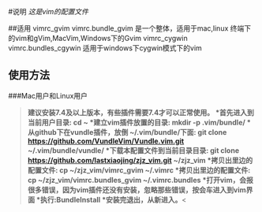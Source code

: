 #说明
*这是vim的配置文件*

##适用
vimrc_gvim vimrc.bundle_gvim 是一个整体，适用于mac,linux 终端下的vim和gVim,MacVim,Windows下的Gvim
vimrc_cygwin vimrc.bundles_cgywin 适用于windows下cygwin模式下的vim

## 使用方法
###Mac用户和Linux用户
>**建议安装7.4及以上版本，有些插件需要7.4才可以正常使用。
*首先进入到当前用户目录: cd ~
*建立vim插件放置的目录:  mkdir -p .vim/bundle/
*从github下在vundle插件，放倒 ~/.vim/bundle/下面:  git clone https://github.com/VundleVim/Vundle.vim.git ~/.vim/bundle/vundle/
*下载本配置文件到当前目录目录: git clone https://github.com/lastxiaojing/zjz_vim.git ~/zjz_vim
*拷贝出里边的配置文件: cp ~/zjz_vim/vimrc_gvim ~/.vimrc
*拷贝出里边的配置文件: cp ~/zjz_vim/vimrc.bundles_gvim ~/.vimrc.bundles
*打开vim，会报很多错误，因为vim插件还没有安装，忽略那些错误，按会车进入到vim界面
*执行:BundleInstall
*安装完退出，从新进入。**<

